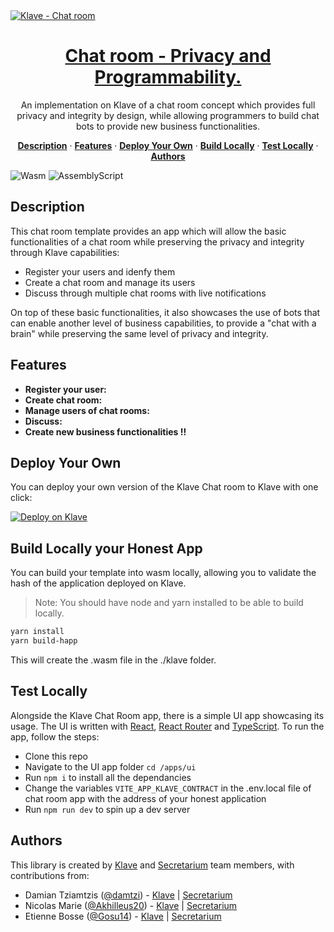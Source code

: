 <a href="https://klave.com/">
  <img alt="Klave - Chat room" src="https://klave.com/images/marketplace/klave-chat-room.svg">
  <h1 align="center">Chat room - Privacy and Programmability.</h1>
</a>

<p align="center">
  An implementation on Klave of a chat room concept which provides full privacy and integrity by design, while allowing programmers to build chat bots to provide new business functionalities.
</p>

<p align="center">
  <a href="#description"><strong>Description</strong></a> ·
  <a href="#features"><strong>Features</strong></a> ·
  <a href="#deploy-your-own"><strong>Deploy Your Own</strong></a> ·
  <a href="#build-locally"><strong>Build Locally</strong></a> ·
  <a href="#test-locally"><strong>Test Locally</strong></a> ·
  <a href="#authors"><strong>Authors</strong></a>
</p>

![Wasm](https://img.shields.io/badge/Webassembly-5E4EE3?style=for-the-badge&labelColor=white&logo=webassembly&logoColor=5E4EE3) ![AssemblyScript](https://img.shields.io/badge/Assemblyscript-3578C7?style=for-the-badge&labelColor=white&logo=assemblyscript&logoColor=3578C7)

## Description

This chat room template provides an app which will allow the basic functionalities of a chat room while preserving the privacy and integrity through Klave capabilities:

-   Register your users and idenfy them
-   Create a chat room and manage its users
-   Discuss through multiple chat rooms with live notifications

On top of these basic functionalities, it also showcases the use of bots that can enable another level of business capabilities, to provide a "chat with a brain" while preserving the same level of privacy and integrity.

## Features

-   **Register your user:**
-   **Create chat room:**
-   **Manage users of chat rooms:**
-   **Discuss:**
-   **Create new business functionalities !!**

## Deploy Your Own

You can deploy your own version of the Klave Chat room to Klave with one click:

[![Deploy on Klave](https://klave.com/images/deploy-on-klave.svg)](https://app.klave.com/template/github/secretarium/klave-chat-room)

## Build Locally your Honest App

You can build your template into wasm locally, allowing you to validate the hash of the application deployed on Klave.

> Note: You should have node and yarn installed to be able to build locally.

```bash
yarn install
yarn build-happ
```

This will create the .wasm file in the ./klave folder.

## Test Locally

Alongside the Klave Chat Room app, there is a simple UI app showcasing its usage. The UI is written with [React](https://react.dev/), [React Router](https://reactrouter.com/en/main) and [TypeScript](https://www.typescriptlang.org/docs/). To run the app, follow the steps:

-   Clone this repo
-   Navigate to the UI app folder `cd /apps/ui`
-   Run `npm i` to install all the dependancies
-   Change the variables `VITE_APP_KLAVE_CONTRACT` in the .env.local file of chat room app with the address of your honest application
-   Run `npm run dev` to spin up a dev server

## Authors

This library is created by [Klave](https://klave.com) and [Secretarium](https://secretarium.com) team members, with contributions from:

-   Damian Tziamtzis ([@damtzi](https://github.com/damtzi)) - [Klave](https://klave.com) | [Secretarium](https://secretarium.com)
-   Nicolas Marie ([@Akhilleus20](https://github.com/Akhilleus20)) - [Klave](https://klave.com) | [Secretarium](https://secretarium.com)
-   Etienne Bosse ([@Gosu14](https://github.com/Gosu14)) - [Klave](https://klave.com) | [Secretarium](https://secretarium.com)
